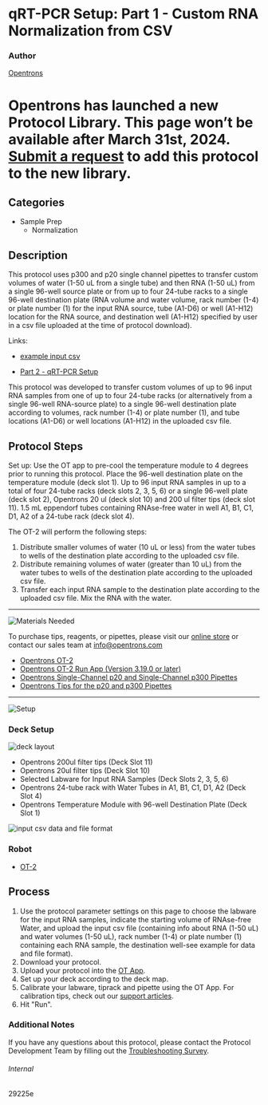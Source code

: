 # qRT-PCR Setup: Part 1 - Custom RNA Normalization from CSV

### Author
[Opentrons](https://opentrons.com/)


# Opentrons has launched a new Protocol Library. This page won’t be available after March 31st, 2024. [Submit a request](https://docs.google.com/forms/d/e/1FAIpQLSdYYp9QCKow4nn0KlCVsMS3HX0eJ0N9O7-erajKvcpT0lWbSg/viewform) to add this protocol to the new library.

## Categories
* Sample Prep
     * Normalization

## Description

This protocol uses p300 and p20 single channel pipettes to transfer custom volumes of water (1-50 uL from a single tube) and then RNA (1-50 uL) from a single 96-well source plate or from up to four 24-tube racks to a single 96-well destination plate (RNA volume and water volume, rack number (1-4) or plate number (1) for the input RNA source, tube (A1-D6) or well (A1-H12) location for the RNA source, and destination well (A1-H12) specified by user in a csv file uploaded at the time of protocol download).

Links:
* [example input csv](https://opentrons-protocol-library-website.s3.amazonaws.com/custom-README-images/29225e/RNA+normalization+123456.csv)

* [Part 2 - qRT-PCR Setup](https://protocols.opentrons.com/protocol/29225e-part-2)

This protocol was developed to transfer custom volumes of up to 96 input RNA samples from one of up to four 24-tube racks (or alternatively from a single 96-well RNA-source plate) to a single 96-well destination plate according to volumes, rack number (1-4) or plate number (1), and tube locations (A1-D6) or well locations (A1-H12) in the uploaded csv file.

## Protocol Steps

Set up: Use the OT app to pre-cool the temperature module to 4 degrees prior to running this protocol. Place the 96-well destination plate on the temperature module (deck slot 1). Up to 96 input RNA samples in up to a total of four 24-tube racks (deck slots 2, 3, 5, 6) or a single 96-well plate (deck slot 2), Opentrons 20 ul (deck slot 10) and 200 ul filter tips (deck slot 11). 1.5 mL eppendorf tubes containing RNAse-free water in well A1, B1, C1, D1, A2 of a 24-tube rack (deck slot 4).

The OT-2 will perform the following steps:
1. Distribute smaller volumes of water (10 uL or less) from the water tubes to wells of the destination plate according to the uploaded csv file.
2. Distribute remaining volumes of water (greater than 10 uL) from the water tubes to wells of the destination plate according to the uploaded csv file.
3. Transfer each input RNA sample to the destination plate according to the uploaded csv file. Mix the RNA with the water.

---
![Materials Needed](https://s3.amazonaws.com/opentrons-protocol-library-website/custom-README-images/001-General+Headings/materials.png)

To purchase tips, reagents, or pipettes, please visit our [online store](https://shop.opentrons.com/) or contact our sales team at [info@opentrons.com](mailto:info@opentrons.com)

* [Opentrons OT-2](https://shop.opentrons.com/collections/ot-2-robot/products/ot-2)
* [Opentrons OT-2 Run App (Version 3.19.0 or later)](https://opentrons.com/ot-app/)
* [Opentrons Single-Channel p20 and Single-Channel p300 Pipettes](https://shop.opentrons.com/collections/ot-2-pipettes/products/single-channel-electronic-pipette)
* [Opentrons Tips for the p20 and p300 Pipettes](https://shop.opentrons.com/collections/opentrons-tips)

---
![Setup](https://s3.amazonaws.com/opentrons-protocol-library-website/custom-README-images/001-General+Headings/Setup.png)

### Deck Setup
![deck layout](https://opentrons-protocol-library-website.s3.amazonaws.com/custom-README-images/29225e/norm_layout.png)

* Opentrons 200ul filter tips (Deck Slot 11)
* Opentrons 20ul filter tips (Deck Slot 10)
* Selected Labware for Input RNA Samples (Deck Slots 2, 3, 5, 6)
* Opentrons 24-tube rack with Water Tubes in A1, B1, C1, D1, A2 (Deck Slot 4)
* Opentrons Temperature Module with 96-well Destination Plate (Deck Slot 1)

![input csv data and file format](https://opentrons-protocol-library-website.s3.amazonaws.com/custom-README-images/29225e/example_csv.png)

### Robot
* [OT-2](https://opentrons.com/ot-2)

## Process
1. Use the protocol parameter settings on this page to choose the labware for the input RNA samples, indicate the starting volume of RNAse-free Water, and upload the input csv file (containing info about RNA (1-50 uL) and water volumes (1-50 uL), rack number (1-4) or plate number (1) containing each RNA sample, the destination well-see example for data and file format).
2. Download your protocol.
3. Upload your protocol into the [OT App](https://opentrons.com/ot-app).
4. Set up your deck according to the deck map.
5. Calibrate your labware, tiprack and pipette using the OT App. For calibration tips, check out our [support articles](https://support.opentrons.com/en/collections/1559720-guide-for-getting-started-with-the-ot-2).
6. Hit "Run".

### Additional Notes
If you have any questions about this protocol, please contact the Protocol Development Team by filling out the [Troubleshooting Survey](https://protocol-troubleshooting.paperform.co/).

###### Internal
29225e
